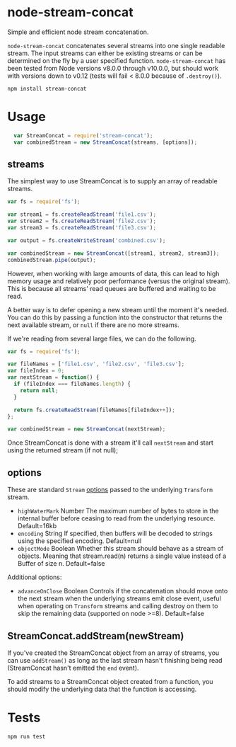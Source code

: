 # node-stream-concat
Simple and efficient node stream concatenation.

`node-stream-concat` concatenates several streams into one single readable stream. The input streams can either be existing streams or can be determined on the fly by a user specified function. `node-stream-concat` has been tested from Node versions v8.0.0 through v10.0.0, but should work with versions down to v0.12 (tests will fail < 8.0.0 because of `.destroy()`).

    npm install stream-concat

# Usage

```js
  var StreamConcat = require('stream-concat');
  var combinedStream = new StreamConcat(streams, [options]);
```

## streams
The simplest way to use StreamConcat is to supply an array of readable streams.

```js
var fs = require('fs');

var stream1 = fs.createReadStream('file1.csv');
var stream2 = fs.createReadStream('file2.csv');
var stream3 = fs.createReadStream('file3.csv');

var output = fs.createWriteStream('combined.csv');

var combinedStream = new StreamConcat([stream1, stream2, stream3]);
combinedStream.pipe(output);
```

However, when working with large amounts of data, this can lead to high memory usage and relatively poor performance (versus the original stream). This is because all streams' read queues are buffered and waiting to be read.

A better way is to defer opening a new stream until the moment it's needed. You can do this by passing a function into the constructor that returns the next available stream, or `null` if there are no more streams.

If we're reading from several large files, we can do the following.

```js
var fs = require('fs');

var fileNames = ['file1.csv', 'file2.csv', 'file3.csv'];
var fileIndex = 0;
var nextStream = function() {
  if (fileIndex === fileNames.length) {
    return null;
  }

  return fs.createReadStream(fileNames[fileIndex++]);
};

var combinedStream = new StreamConcat(nextStream);
```

Once StreamConcat is done with a stream it'll call `nextStream` and start using the returned stream (if not null);

## options
These are standard `Stream` [options](http://nodejs.org/api/stream.html#stream_new_stream_transform_options) passed to the underlying `Transform` stream.

* `highWaterMark` Number The maximum number of bytes to store in the internal buffer before ceasing to read from the underlying resource. Default=16kb
* `encoding` String If specified, then buffers will be decoded to strings using the specified encoding. Default=null
* `objectMode` Boolean Whether this stream should behave as a stream of objects. Meaning that stream.read(n) returns a single value instead of a Buffer of size n. Default=false

Additional options:
* `advanceOnClose` Boolean Controls if the concatenation should move onto the next stream when the underlying streams emit close event, useful when operating on `Transform` streams and calling destroy on them to skip the remaining data (supported on node >=8). Default=false

## StreamConcat.addStream(newStream)
If you've created the StreamConcat object from an array of streams, you can use `addStream()` as long as the last stream hasn't finishing being read (StreamConcat hasn't emitted the `end` event).

To add streams to a StreamConcat object created from a function, you should modify the underlying data that the function is accessing.

# Tests

    npm run test
